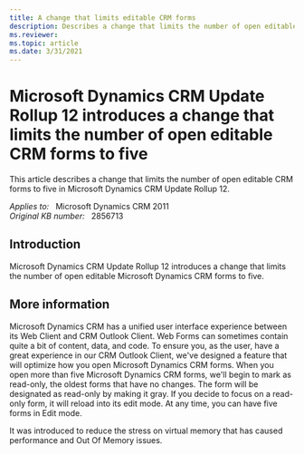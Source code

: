 ```yaml
---
title: A change that limits editable CRM forms
description: Describes a change that limits the number of open editable CRM forms to five in Microsoft Dynamics CRM Update Rollup 12.
ms.reviewer: 
ms.topic: article
ms.date: 3/31/2021
---
```

# Microsoft Dynamics CRM Update Rollup 12 introduces a change that limits the number of open editable CRM forms to five

This article describes a change that limits the number of open editable CRM forms to five in Microsoft Dynamics CRM Update Rollup 12.

_Applies to:_ &nbsp; Microsoft Dynamics CRM 2011  
_Original KB number:_ &nbsp; 2856713

## Introduction

Microsoft Dynamics CRM Update Rollup 12 introduces a change that limits the number of open editable Microsoft Dynamics CRM forms to five.

## More information

Microsoft Dynamics CRM has a unified user interface experience between its Web Client and CRM Outlook Client. Web Forms can sometimes contain quite a bit of content, data, and code. To ensure you, as the user, have a great experience in our CRM Outlook Client, we've designed a feature that will optimize how you open Microsoft Dynamics CRM forms. When you open more than five Microsoft Dynamics CRM forms, we'll begin to mark as read-only, the oldest forms that have no changes. The form will be designated as read-only by making it gray. If you decide to focus on a read-only form, it will reload into its edit mode. At any time, you can have five forms in Edit mode.

It was introduced to reduce the stress on virtual memory that has caused performance and Out Of Memory issues.
